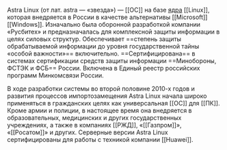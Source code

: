 Astra Linux (от лат. astra — «звезда») — [[ОС]] на базе [ядра](Ядро) [[Linux]], которая внедряется в России в качестве альтернативы [[Microsoft]] [[Windows]]. Изначально была оборонной разработкой компании «Русбитех» и предназначалась для комплексной защиты информации в целях силовых структур. Обеспечивает ==степень защиты обрабатываемой информации до уровня государственной тайны «особой важности»== включительно. ==Сертифицирована== в системах сертификации средств защиты информации ==Минобороны, ФСТЭК и ФСБ== России. Включена в Единый реестр российских программ Минкомсвязи России.

В ходе разработки системы во второй половине 2010-х годов и развития процессов импортозамещения Astra Linux начала широко применяться в гражданских целях как универсальная [[ОС]] для [[ПК]]. Кроме армии и полиции, в настоящее время она внедряется в образовательных, медицинских и других государственных учреждениях, а также в компаниях [[РЖД]], «[[Газпром]]», «[[Росатом]]» и других. Серверные версии Astra Linux сертифицированы для работы с техникой компании [[Huawei]].